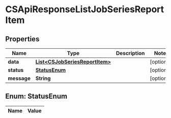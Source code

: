 
# CSApiResponseListJobSeriesReportItem

## Properties
Name | Type | Description | Notes
------------ | ------------- | ------------- | -------------
**data** | [**List&lt;CSJobSeriesReportItem&gt;**](CSJobSeriesReportItem.md) |  |  [optional]
**status** | [**StatusEnum**](#StatusEnum) |  |  [optional]
**message** | **String** |  |  [optional]


<a name="StatusEnum"></a>
## Enum: StatusEnum
Name | Value
---- | -----



